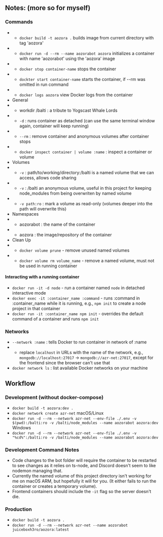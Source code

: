 ## Notes: (more so for myself)

### Commands
- - `docker build -t aozora .` builds image from current directory with tag 'aozora'
- - `docker run -d --rm --name aozorabot aozora` initializes a container with name 'aozorabot' using the 'aozora' image
- - `docker stop container-name` stops the container
- - `dockter start container-name` starts the container, if --rm was omitted in run command
- - `docker logs aozora` view Docker logs from the container
- General
- - workdir /balti : a tribute to Yogscast Whale Lords
- - `-d` : runs container as detached (can use the same terminal window again, container will keep running)
- - `--rm` : remove container and anonymous volumes after container stops
- - `docker inspect container | volume :name` : inspect a container or volume
- Volumes
- - `-v` : path/to/working/directory:/balti is a named volume that we can access, allows code sharing
- - `-v` : /balti an anonymous volume, useful in this project for keeping node_modules from being overwriten by named volume
- - `-v path:ro` : mark a volume as read-only (volumes deeper into the path will overwrite this)
- Namespaces
- - aozorabot : the name of the container
- - aozora : the image/repository of the container
- Clean Up
- - `docker volume prune` - remove unused named volumes
- - `docker volume rm volume_name` - remove a named volume, must not be used in running container

#### Interacting with a running container
- `docker run -it -d node` - run a container named `node` in detached interactive mode
- `docker exec -it :container_name :command` - runs :command in :container_name while it is running, e.g., `npm init` to create a node project in that container
- `docker run -it :container_name npm init` - overrides the default command of a container and runs `npm init`

### Networks
- `--network :name` : tells Docker to run container in network of :name
- - replace `localhost` in URLs with the name of the network, e.g., `mongodb://localhost:27017` → `mongodb://azr-net:27017`, except for the frontend since the browser can't use that
- `docker network ls` : list available Docker networks on your machine

## Workflow

### Development (without docker-compose)
- `docker build -t aozora:dev .`
- `docker network create azr-net`
macOS/Linux
- `docker run -d --rm --network azr-net --env-file ./.env -v $(pwd):/balti:ro -v /balti/node_modules --name aozorabot aozora:dev`
Windows
- `docker run -d --rm --network azr-net --env-file ./.env -v "%cd%":/balti:ro -v /balti/node_modules --name aozorabot aozora:dev`

### Development Command Notes
- Code changes to the bot folder will require the container to be restarted to see changes as it relies on ts-node, and Discord doesn't seem to like nodemon managing that.
- Currently the named volume of this project directory isn't working for me on macOS ARM, but hopefully it will for you. (It either fails to run the container or creates a temporary volume).
- Frontend containers should include the `-it` flag so the server doesn't die.

### Production
- `docker build -t aozora .`
- `docker run -d --rm --network azr-net --name aozorabot juiceboxh3ro/aozora:latest`
